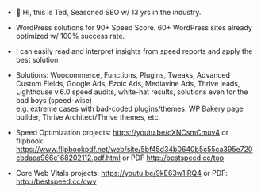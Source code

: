 - 👋 Hi, this is Ted, Seasoned SEO w/ 13 yrs in the industry.

- WordPress solutions for 90+ Speed Score. 
60+ WordPress sites already optimized w/ 100% success rate.

- I can easily read and interpret insights from speed reports 
and apply the best solution.
- Solutions: Woocommerce, Functions, Plugins, Tweaks, Advanced Custom Fields, 
Google Ads, Ezoic Ads, Mediavine Ads, Thrive leads, Lighthouse v.6.0 speed audits, 
white-hat results, solutions even for the bad boys (speed-wise)  
e.g. extreme cases with bad-coded plugins/themes: 
WP Bakery page builder, Thrive Architect/Thrive themes, etc. 

- Speed Optimization projects: https://youtu.be/cXNCsmCmuv4 
or flipbook: https://www.flipbookpdf.net/web/site/5bf45d34b0640b5c55ca395e720cbdaea966e168202112.pdf.html 
or PDF http://bestspeed.cc/top

- Core Web Vitals projects: https://youtu.be/9kE63w1IRQ4 
or PDF: http://bestspeed.cc/cwv
